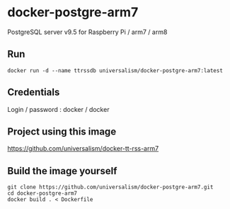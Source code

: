 # docker-postgre-arm7
PostgreSQL server v9.5 for Raspberry Pi / arm7 / arm8

## Run

    docker run -d --name ttrssdb universalism/docker-postgre-arm7:latest

## Credentials

Login / password : docker / docker

## Project using this image

https://github.com/universalism/docker-tt-rss-arm7

## Build the image yourself

    git clone https://github.com/universalism/docker-postgre-arm7.git
    cd docker-postgre-arm7
    docker build . < Dockerfile
